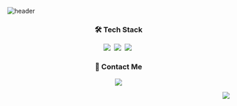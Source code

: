 ![header](https://capsule-render.vercel.app/api?type=soft&color=auto&height=150&section=header&text=정상우&fontSize=70&animation=twinkling)

 
<h3 align="center">🛠 Tech Stack</h3>

<p align="center">
  <img src="https://img.shields.io/badge/Java-007396?style=flat-square&logo=Java&logoColor=white"/></a>&nbsp 
  <img src="https://img.shields.io/badge/SpringBoot-6DB33F?style=flat-square&logo=Spring&logoColor=white"/></a>&nbsp 
  <img src="https://img.shields.io/badge/Mysql-E6B91E?style=flat-square&logo=MySql&logoColor=white"/></a>&nbsp 
</p>

<h3 align="center">📧 Contact Me </h3>
<p align="center">
  <a href="mailto:jsw0413@gmail.com"><img src="https://img.shields.io/badge/Gmail-d14836?style=flat-square&logo=Gmail&logoColor=white&link=jsw0413@gmail.com"/></a>
</p>

<p align="right">
  <a href="https://hits.seeyoufarm.com"><img src="https://hits.seeyoufarm.com/api/count/incr/badge.svg?url=https%3A%2F%2Fgithub.com%2Fsangw00&count_bg=%237075C7&title_bg=%23030B47&icon=github.svg&icon_color=%238CED55&title=hits&edge_flat=false"/>
</p>
